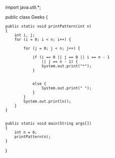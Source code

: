
import java.util.*;

public class Geeks {
    
    public static void printPattern(int n)
    {
        int i, j;
        for (i = 0; i < n; i++) {
          
            for (j = 0; j < n; j++) {
               
                if (i == 0 || j == 0 || i == n - 1
                    || j == n - 1) {
                    System.out.print("*");
                }
                
          
                else {
                    System.out.print(" ");
                }
            }
            System.out.println();
        }
    }


    public static void main(String args[])
    {
        int n = 6;
        printPattern(n);
    }
}